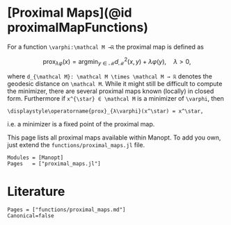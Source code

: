 # [Proximal Maps](@id proximalMapFunctions)

For a function ``\varphi:\mathcal M →ℝ`` the proximal map is defined
as

```math
\displaystyle\operatorname{prox}_{λ\varphi}(x)
= \operatorname*{argmin}_{y ∈ \mathcal M} d_{\mathcal M}^2(x,y) + λ\varphi(y),
\quad λ > 0,
```

where ``d_{\mathcal M}: \mathcal M \times \mathcal M → ℝ`` denotes
the geodesic distance on ``\mathcal M``. While it might still be difficult to
compute the minimizer, there are several proximal maps known (locally) in closed
form. Furthermore if ``x^{\star} ∈ \mathcal M`` is a minimizer of ``\varphi``, then

``\displaystyle\operatorname{prox}_{λ\varphi}(x^\star) = x^\star,``

i.e. a minimizer is a fixed point of the proximal map.

This page lists all proximal maps available within Manopt. To add you own, just
extend the `functions/proximal_maps.jl` file.

```@autodocs
Modules = [Manopt]
Pages   = ["proximal_maps.jl"]
```

# Literature

```@bibliography
Pages = ["functions/proximal_maps.md"]
Canonical=false
```